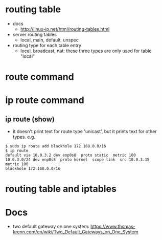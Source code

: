 # routing table
* docs
  * http://linux-ip.net/html/routing-tables.html
* server routing tables
  * local, main, default, unspec
* routing type for each table entry
  * local, broadcast, nat: these three types are only used for table "local"

# route command

# ip route command

## ip route (show)
* it doesn't print text for route type 'unicast', but it prints text for other types. e.g.
```
$ sudo ip route add blackhole 172.168.0.0/16
$ ip route
default via 10.0.3.2 dev enp0s8  proto static  metric 100
10.0.3.0/24 dev enp0s8  proto kernel  scope link  src 10.0.3.15  metric 100
blackhole 172.168.0.0/16
```

# routing table and iptables

# Docs
* two default gateway on one system: https://www.thomas-krenn.com/en/wiki/Two_Default_Gateways_on_One_System
